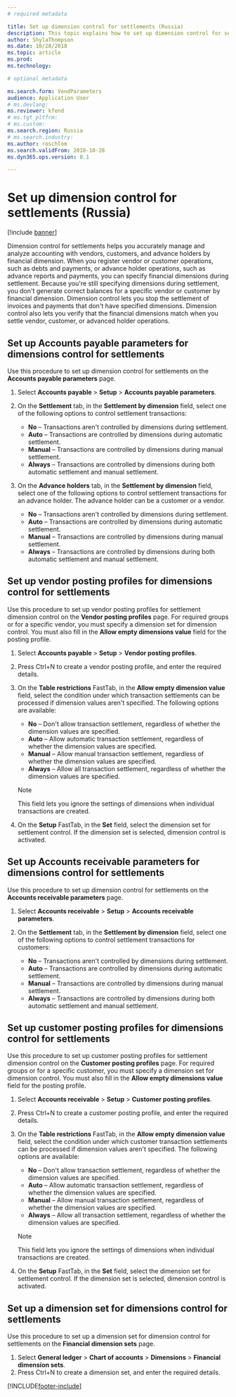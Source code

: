 ```yaml
---
# required metadata

title: Set up dimension control for settlements (Russia)
description: This topic explains how to set up dimension control for settlements in Russia.
author: ShylaThompson
ms.date: 10/28/2018
ms.topic: article
ms.prod: 
ms.technology: 

# optional metadata

ms.search.form: VendParameters 
audience: Application User
# ms.devlang: 
ms.reviewer: kfend
# ms.tgt_pltfrm: 
# ms.custom: 
ms.search.region: Russia
# ms.search.industry: 
ms.author: roschlom
ms.search.validFrom: 2018-10-28
ms.dyn365.ops.version: 8.1

---
```


# Set up dimension control for settlements (Russia)
[!include [banner](../includes/banner.md)]

Dimension control for settlements helps you accurately manage and analyze accounting with vendors, customers, and advance holders by financial dimension. When you register vendor or customer operations, such as debts and payments, or advance holder operations, such as advance reports and payments, you can specify financial dimensions during settlement. Because you're still specifying dimensions during settlement, you don't generate correct balances for a specific vendor or customer by financial dimension. Dimension control lets you stop the settlement of invoices and payments that don't have specified dimensions. Dimension control also lets you verify that the financial dimensions match when you settle vendor, customer, or advanced holder operations.

## Set up Accounts payable parameters for dimensions control for settlements
Use this procedure to set up dimension control for settlements on the **Accounts payable parameters** page.

1. Select **Accounts payable** \> **Setup** \> **Accounts payable parameters**.
2. On the **Settlement** tab, in the **Settlement by dimension** field, select one of the following options to control settlement transactions:

    - **No** – Transactions aren't controlled by dimensions during settlement.
    - **Auto** – Transactions are controlled by dimensions during automatic settlement.
    - **Manual** – Transactions are controlled by dimensions during manual settlement.
    - **Always** – Transactions are controlled by dimensions during both automatic settlement and manual settlement.

3. On the **Advance holders** tab, in the **Settlement by dimension** field, select one of the following options to control settlement transactions for an advance holder. The advance holder can be a customer or a vendor.

    - **No** – Transactions aren't controlled by dimensions during settlement.
    - **Auto** – Transactions are controlled by dimensions during automatic settlement.
    - **Manual** – Transactions are controlled by dimensions during manual settlement.
    - **Always** – Transactions are controlled by dimensions during both automatic settlement and manual settlement.

## Set up vendor posting profiles for dimensions control for settlements
Use this procedure to set up vendor posting profiles for settlement dimension control on the **Vendor posting profiles** page. For required groups or for a specific vendor, you must specify a dimension set for dimension control. You must also fill in the **Allow empty dimensions value** field for the posting profile.

1. Select **Accounts payable** \> **Setup** \> **Vendor posting profiles**.
2. Press Ctrl+N to create a vendor posting profile, and enter the required details.
3. On the **Table restrictions** FastTab, in the **Allow empty dimension value** field, select the condition under which transaction settlements can be processed if dimension values aren't specified. The following options are available:

    - **No** – Don't allow transaction settlement, regardless of whether the dimension values are specified.
    - **Auto** – Allow automatic transaction settlement, regardless of whether the dimension values are specified.
    - **Manual** – Allow manual transaction settlement, regardless of whether the dimension values are specified.
    - **Always** – Allow all transaction settlement, regardless of whether the dimension values are specified.

    > [!NOTE]
    > This field lets you ignore the settings of dimensions when individual transactions are created.

4. On the **Setup** FastTab, in the **Set** field, select the dimension set for settlement control. If the dimension set is selected, dimension control is activated.

## Set up Accounts receivable parameters for dimensions control for settlements
Use this procedure to set up dimension control for settlements on the **Accounts receivable parameters** page.

1. Select **Accounts receivable** \> **Setup** \> **Accounts receivable parameters**.
2. On the **Settlement** tab, in the **Settlement by dimension** field, select one of the following options to control settlement transactions for customers:

    - **No** – Transactions aren't controlled by dimensions during settlement.
    - **Auto** – Transactions are controlled by dimensions during automatic settlement.
    - **Manual** – Transactions are controlled by dimensions during manual settlement.
    - **Always** – Transactions are controlled by dimensions during both automatic settlement and manual settlement.

## Set up customer posting profiles for dimensions control for settlements
Use this procedure to set up customer posting profiles for settlement dimension control on the **Customer posting profiles** page. For required groups or for a specific customer, you must specify a dimension set for dimension control. You must also fill in the **Allow empty dimensions value** field for the posting profile.

1. Select **Accounts receivable** \> **Setup** \> **Customer posting profiles**.
2. Press Ctrl+N to create a customer posting profile, and enter the required details.
3. On the **Table restrictions** FastTab, in the **Allow empty dimension value** field, select the condition under which customer transaction settlements can be processed if dimension values aren't specified. The following options are available:

    - **No** – Don't allow transaction settlement, regardless of whether the dimension values are specified.
    - **Auto** – Allow automatic transaction settlement, regardless of whether the dimension values are specified.
    - **Manual** – Allow manual transaction settlement, regardless of whether the dimension values are specified.
    - **Always** – Allow all transaction settlement, regardless of whether the dimension values are specified.

    > [!NOTE]
    > This field lets you ignore the settings of dimensions when individual transactions are created.

4. On the **Setup** FastTab, in the **Set** field, select the dimension set for settlement control. If the dimension set is selected, dimension control is activated.

## Set up a dimension set for dimensions control for settlements
Use this procedure to set up a dimension set for dimension control for settlements on the **Financial dimension sets** page.

1. Select **General ledger** \> **Chart of accounts** \> **Dimensions** \> **Financial dimension sets**.
2. Press Ctrl+N to create a dimension set, and enter the required details.


[!INCLUDE[footer-include](../../includes/footer-banner.md)]